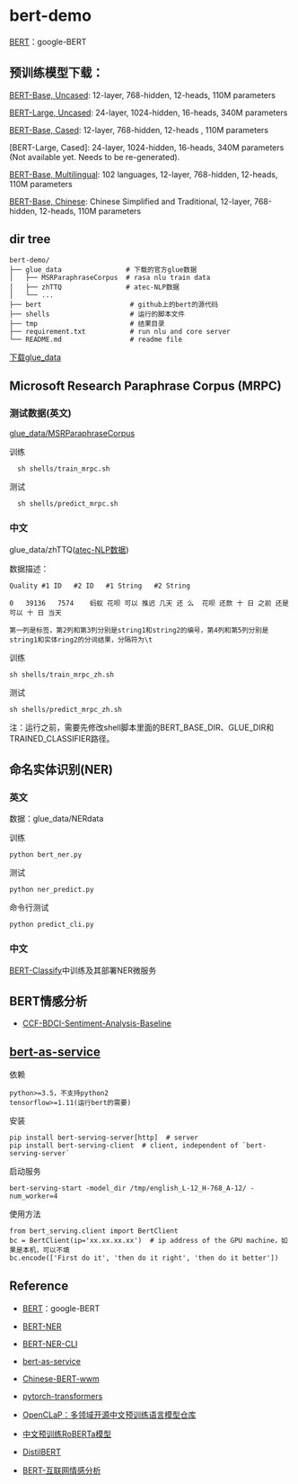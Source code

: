 # bert-demo

[BERT](https://github.com/google-research/bert)：google-BERT


## 预训练模型下载：

[BERT-Base, Uncased](https://storage.googleapis.com/bert_models/2018_10_18/uncased_L-12_H-768_A-12.zip): 12-layer, 768-hidden, 12-heads, 110M parameters

[BERT-Large, Uncased](https://storage.googleapis.com/bert_models/2018_10_18/uncased_L-24_H-1024_A-16.zip): 24-layer, 1024-hidden, 16-heads, 340M parameters

[BERT-Base, Cased](https://storage.googleapis.com/bert_models/2018_10_18/cased_L-12_H-768_A-12.zip): 12-layer, 768-hidden, 12-heads , 110M parameters

[BERT-Large, Cased]: 24-layer, 1024-hidden, 16-heads, 340M parameters (Not available yet. Needs to be re-generated).

[BERT-Base, Multilingual](https://storage.googleapis.com/bert_models/2018_11_03/multilingual_L-12_H-768_A-12.zip): 102 languages, 12-layer, 768-hidden, 12-heads, 110M parameters

[BERT-Base, Chinese](https://storage.googleapis.com/bert_models/2018_11_03/chinese_L-12_H-768_A-12.zip): Chinese Simplified and Traditional, 12-layer, 768-hidden, 12-heads, 110M parameters


## dir tree

```
bert-demo/
├── glue_data                # 下载的官方glue数据
│   ├── MSRParaphraseCorpus  # rasa nlu train data
│   ├── zhTTQ                # atec-NLP数据
│   └── ...
├── bert                      # github上的bert的源代码
├── shells                    # 运行的脚本文件
├── tmp                       # 结果目录
├── requirement.txt           # run nlu and core server
└── README.md                 # readme file
```

[下载glue_data](https://gluebenchmark.com/tasks)


## Microsoft Research Paraphrase Corpus (MRPC) 

### 测试数据(英文)

[glue_data/MSRParaphraseCorpus](https://www.microsoft.com/en-us/download/details.aspx?id=52398&from=http%3A%2F%2Fresearch.microsoft.com%2Fen-us%2Fdownloads%2F607d14d9-20cd-47e3-85bc-a2f65cd28042%2F)

 训练

```
  sh shells/train_mrpc.sh
```

测试

```
  sh shells/predict_mrpc.sh
```

### 中文

glue_data/zhTTQ([atec-NLP数据](https://dc.cloud.alipay.com/index#/topic/intro?id=3))

数据描述：

```
Quality	#1 ID	#2 ID	#1 String	#2 String

0	39136	7574	蚂蚁 花呗 可以 推迟 几天 还 么	花呗 还款 十 日 之前 还是 可以 十 日 当天

第一列是标签，第2列和第3列分别是string1和string2的编号，第4列和第5列分别是string1和实体ring2的分词结果，分隔符为\t
```

训练

```
sh shells/train_mrpc_zh.sh
```

测试

```
sh shells/predict_mrpc_zh.sh
```

注：运行之前，需要先修改shell脚本里面的BERT_BASE_DIR、GLUE_DIR和TRAINED_CLASSIFIER路径。

## 命名实体识别(NER)

### 英文

数据：glue_data/NERdata

训练

```
python bert_ner.py
```

测试

```
python ner_predict.py
```

命令行测试

```
python predict_cli.py
```

### 中文

[BERT-Classify](https://github.com/yuxuan2015/BERT-Classify)中训练及其部署NER微服务


## BERT情感分析

+ [CCF-BDCI-Sentiment-Analysis-Baseline](https://github.com/guoday/CCF-BDCI-Sentiment-Analysis-Baseline)


## [bert-as-service](https://github.com/hanxiao/bert-as-service)

依赖
```
python>=3.5，不支持python2
tensorflow>=1.11(运行bert的需要)
```

安装
```
pip install bert-serving-server[http]  # server
pip install bert-serving-client  # client, independent of `bert-serving-server`
```

启动服务
```
bert-serving-start -model_dir /tmp/english_L-12_H-768_A-12/ -num_worker=4
```

使用方法
```
from bert_serving.client import BertClient
bc = BertClient(ip='xx.xx.xx.xx')  # ip address of the GPU machine，如果是本机，可以不填
bc.encode(['First do it', 'then do it right', 'then do it better'])
```


## Reference

+ [BERT](https://github.com/google-research/bert)：google-BERT
 
+ [BERT-NER](https://github.com/kyzhouhzau/BERT-NER)

+ [BERT-NER-CLI](https://github.com/JamesGu14/BERT-NER-CLI)
 
+ [bert-as-service](https://github.com/hanxiao/bert-as-service)

+ [Chinese-BERT-wwm](https://github.com/ymcui/Chinese-BERT-wwm)

+ [pytorch-transformers](https://github.com/huggingface/pytorch-transformers)

+ [OpenCLaP：多领域开源中文预训练语言模型仓库](https://github.com/thunlp/OpenCLaP)

+ [中文预训练RoBERTa模型](https://github.com/brightmart/roberta_zh)

+ [DistilBERT](https://github.com/huggingface/pytorch-transformers/tree/master/examples/distillation)

+ [BERT-互联网情感分析](https://github.com/guoday/CCF-BDCI-Sentiment-Analysis-Baseline)
